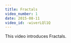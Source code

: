 ```yaml
---
title: Fractals
video_number: 1
date: 2015-08-11
video_id: -wiverLQl1Q
---
```

This video introduces Fractals.
